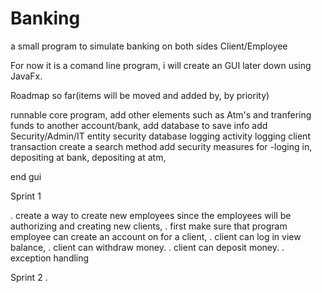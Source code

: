 # Banking
a small program to simulate  banking on both sides Client/Employee

For now it is a comand line program, i will create an GUI later down using JavaFx.

Roadmap so far(items will be moved and added by, by priority)

runnable core program,
add other elements such as Atm's and tranfering funds to another account/bank,
add database to save info
add Security/Admin/IT entity
security database logging activity
logging client transaction
create a search method
add security measures for -loging in, depositing at bank, depositing at atm,


end gui

Sprint 1

 . create a way to create new employees since the employees will be authorizing and creating new clients,
 . first make sure that program employee can create an account on for a client,
 . client can log in view balance,
 . client can withdraw money.
 . client can deposit money.
 . exception handling 
 
 Sprint 2
 .
